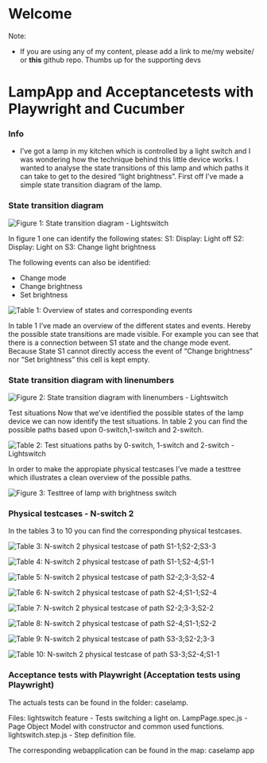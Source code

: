 # Welcome

Note:
- If you are using any of my content, please add a link to me/my website/ or **this** github repo. Thumbs up for the supporting devs 

# LampApp and Acceptancetests with Playwright and Cucumber

### Info
- I’ve got a lamp in my kitchen which is controlled by a light switch and I was wondering 
how the technique behind this little device works.
I wanted to analyse the state transitions of this lamp and which paths it can take to get to 
the desired “light brightness”. First off I’ve made a simple state transition diagram of the lamp.

### State transition diagram
![Figure 1: State transition diagram - Lightswitch](StatetransitionDiagramLS.png "State transition diagram - Lightswitch")

In figure 1 one can identify the following states:
S1: Display: Light off
S2: Display: Light on
S3: Change light brightness

The following events can also be identified:
- Change mode
- Change brightness
- Set brightness

![Table 1: Overview of states and corresponding events](OverviewStatesEvent.png "Overview of states and corresponding events")

In table 1 I’ve made an overview of the different states and events. Hereby the possible state transitions are made visible. For example you can see that there is a connection between S1 state and the change mode event. Because State S1 cannot directly access the event of “Change brightness” nor “Set brightness” this cell is kept empty.

### State transition diagram with linenumbers
![Figure 2: State transition diagram with linenumbers - Lightswitch](StatetransitionDiagramLS2.png "State transition diagram with linenumbers- Lightswitch")

Test situations
Now that we’ve identified the possible states of the lamp device we can now identify the test situations. In table 2 you can find the possible paths based upon 0-switch,1-switch and 2-switch. 

![Table 2: Test situations paths by 0-switch, 1-switch and 2-switch - Lightswitch](StatetransitionDiagramLS2.png "Test situations paths by 0-switch, 1-switch and 2-switch- Lightswitch")

In order to make the appropiate physical testcases I’ve made a testtree which illustrates a clean overview of the possible paths.

![Figure 3: Testtree of lamp with brightness switch](Testtree.png "Testtree of lamp with brightness switch")

### Physical testcases - N-switch 2

In the tables 3 to 10 you can find the corresponding physical testcases.

![Table 3: N-switch 2 physical testcase of path S1-1;S2-2;S3-3](Phtestcase1.png "N-switch 2 physical testcase of path S1-1;S2-2;S3-3")

![Table 4: N-switch 2 physical testcase of path S1-1;S2-4;S1-1](Phtestcase2.png "N-switch 2 physical testcase of path S1-1;S2-4;S1-1")

![Table 5: N-switch 2 physical testcase of path S2-2;3-3;S2-4](Phtestcase3.png "N-switch 2 physical testcase of path S2-2;3-3;S2-4")

![Table 6: N-switch 2 physical testcase of path S2-4;S1-1;S2-4](Phtestcase4.png "N-switch 2 physical testcase of path S2-4;S1-1;S2-4")

![Table 7: N-switch 2 physical testcase of path S2-2;3-3;S2-2](Phtestcase5.png "N-switch 2 physical testcase of path S2-2;3-3;S2-2")

![Table 8: N-switch 2 physical testcase of path S2-4;S1-1;S2-2](Phtestcase6.png "N-switch 2 physical testcase of path S2-4;S1-1;S2-2")

![Table 9: N-switch 2 physical testcase of path S3-3;S2-2;3-3](Phtestcase7.png "N-switch 2 physical testcase of path S3-3;S2-2;3-3")

![Table 10: N-switch 2 physical testcase of path S3-3;S2-4;S1-1](Phtestcase7.png "N-switch 2 physical testcase of path S3-3;S2-4;S1-1")

### Acceptance tests with Playwright (Acceptation tests using Playwright)

The actuals tests can be found in the folder: caselamp.

Files: 
lightswitch feature   - Tests switching a light on.
LampPage.spec.js  - Page Object Model with constructor and common used functions.
lightswitch.step.js    - Step definition file.

The corresponding webapplication can be found in the map: caselamp app

